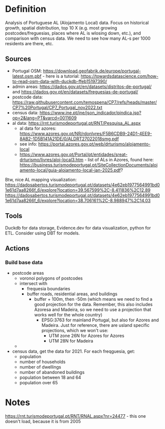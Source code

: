 # Definition

Analysis of Portuguese AL (Alojamento Local) data. Focus on historical growth, spatial distribution, top 10 X (e.g. most growing postcodes/freguesias, places where AL is wlosing down, etc.), and comparison with census data. We need to see how many AL-s per 1000 residents are there, etc.

## Sources
- Portugal OSM: https://download.geofabrik.de/europe/portugal-latest.osm.pbf - here is a tutorial: https://towardsdatascience.com/how-to-read-osm-data-with-duckdb-ffeb15197390/
- admin areas: https://dados.gov.pt/en/datasets/distritos-de-portugal/ and https://dados.gov.pt/en/datasets/freguesias-de-portugal/ 
- postcode data: https://raw.githubusercontent.com/temospena/CP7/refs/heads/master/CP7%20Portugal/CP7_Portugal_nov2022.txt
- census data: https://www.ine.pt/ine/json_indicador/pindica.jsp?op=2&lang=PT&varcd=0011609
- al data: https://rnt.turismodeportugal.pt/RNT/Pesquisa_AL.aspx
  - al data for azores: https://www.azores.gov.pt/NR/rdonlyres/F5B6CDB9-24D1-4EE9-8AB2-1D5B141A21DE/0/ALDRT27022018smg.pdf
  - see info: https://portal.azores.gov.pt/web/drturismo/alojamento-local
  - https://www.azores.gov.pt/Portal/pt/entidades/sreat-drturismo/livres/aloj-local3.htm - list of ALs in Azores, found here: https://business.turismodeportugal.pt/SiteCollectionDocuments/alojamento-local/guia-alojamento-local-jan-2025.pdf?

Btw, nice AL mapping visualization: https://dadosabertos.turismodeportugal.pt/datasets/4e62eb1977564991bd01e61d7aa8266f_6/explore?location=39.567599%2C-8.411836%2C12.89
https://dadosabertos.turismodeportugal.pt/datasets/4e62eb1977564991bd01e61d7aa8266f_6/explore?location=38.706161%2C-8.988947%2C14.03
## Tools

Duckdb for data storage, Evidence.dev for data visualization, python for ETL. Consider using DBT for models.

## Actions

### Build base data

- postcode areas
  - voronoi polygons of postcodes
  - intersect with
    - frequesia boundaries
    - buffer roads, residential areas, and buildings
      - buffer + 100m, then -50m (which means we need to find a good projection for the data. Remember, this also includes Azoresa and Madeira, so we need to use a projection that works well for the whole country)
        - EPSG:3763 for mainland Portugal, but also for Azores and Madeira. Just for reference, there are usland specific projections, which we won't use:
          - UTM zone 26N for Azores for Azores
          - UTM 28N for Madeira
  - 
- census data, get the data for 2021. For each freqguesia, get:
  - population
  - number of households
  - number of dwellings
  - number of abandoned buildings
  - population between 18 and 64
  - population over 65


# Notes

https://rnt.turismodeportugal.pt/RNT/RNAL.aspx?nr=24477 - this one doesn't load, because it is from 2005